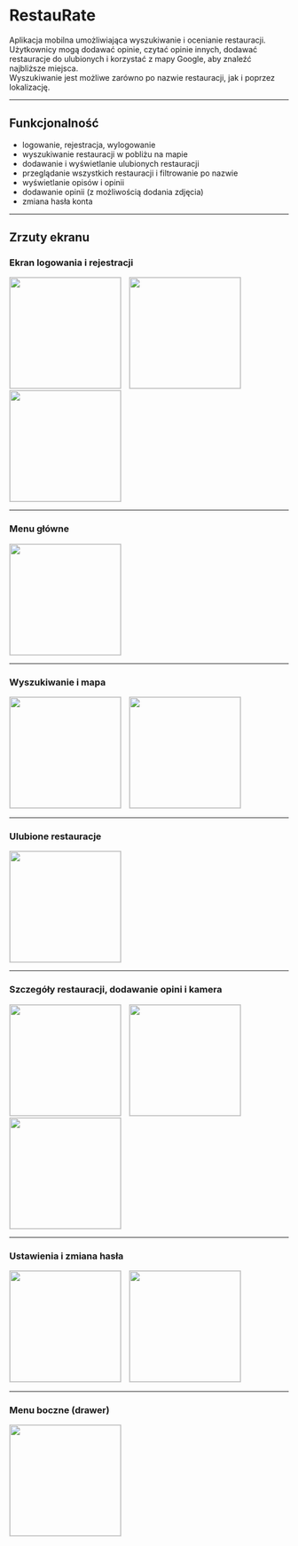# RestauRate

Aplikacja mobilna umożliwiająca wyszukiwanie i ocenianie restauracji.  
Użytkownicy mogą dodawać opinie, czytać opinie innych, dodawać restauracje do ulubionych i korzystać z mapy Google, aby znaleźć najbliższe miejsca.  
Wyszukiwanie jest możliwe zarówno po nazwie restauracji, jak i poprzez lokalizację.

---

## Funkcjonalność

- logowanie, rejestracja, wylogowanie  
- wyszukiwanie restauracji w pobliżu na mapie  
- dodawanie i wyświetlanie ulubionych restauracji  
- przeglądanie wszystkich restauracji i filtrowanie po nazwie  
- wyświetlanie opisów i opinii  
- dodawanie opinii (z możliwością dodania zdjęcia)  
- zmiana hasła konta  

---

## Zrzuty ekranu

### Ekran logowania i rejestracji
<p float="left">
  <img src="screens/start-screen.jpg" width="200" style="border:1px solid #ccc; margin-right:10px;" />
  <img src="screens/login.jpg" width="200" style="border:1px solid #ccc; margin-right:10px;" />
  <img src="screens/register.jpg" width="200" style="border:1px solid #ccc;" />
</p>

---

### Menu główne
<img src="screens/main-menu.jpg" width="200" style="border:1px solid #ccc;" />

---

### Wyszukiwanie i mapa
<p float="left">
  <img src="screens/search.jpg" width="200" style="border:1px solid #ccc; margin-right:10px;" />
  <img src="screens/map.jpg" width="200" style="border:1px solid #ccc;" />
</p>

---

### Ulubione restauracje
<img src="screens/favorites.jpg" width="200" style="border:1px solid #ccc;" />

---

### Szczegóły restauracji, dodawanie opini i kamera
<p float="left">
  <img src="screens/details.jpg" width="200" style="border:1px solid #ccc; margin-right:10px;" />
  <img src="screens/add-review.jpg" width="200" style="border:1px solid #ccc; margin-right:10px;" />
  <img src="screens/camera.jpg" width="200" style="border:1px solid #ccc;" />
</p>

---

### Ustawienia i zmiana hasła
<p float="left">
  <img src="screens/settings.jpg" width="200" style="border:1px solid #ccc; margin-right:10px;" />
  <img src="screens/change-password.jpg" width="200" style="border:1px solid #ccc;" />
</p>

---

### Menu boczne (drawer)
<img src="screens/drawer.png" width="200" style="border:1px solid #ccc;" />

